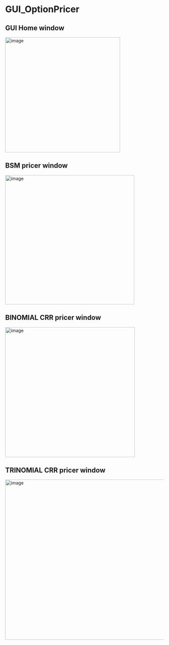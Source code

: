# GUI_OptionPricer

## GUI Home window
<img width="365" alt="image" src="https://github.com/relentlesss/GUI_OptionPricer/assets/50775594/466b8a54-9eb1-412b-be18-ee1cc633eeef">

## BSM pricer window
<img width="410" alt="image" src="https://github.com/relentlesss/GUI_OptionPricer/assets/50775594/15181efc-98c7-4b73-bada-4dc8ac61a1d0">

## BINOMIAL CRR pricer window
<img width="412" alt="image" src="https://github.com/relentlesss/GUI_OptionPricer/assets/50775594/43a996d1-ae97-44b4-b024-a3ea2e2dde06">

## TRINOMIAL CRR pricer window
<img width="508" alt="image" src="https://github.com/relentlesss/GUI_OptionPricer/assets/50775594/6b31216b-7448-47bc-8aa6-2499d170ceac">




